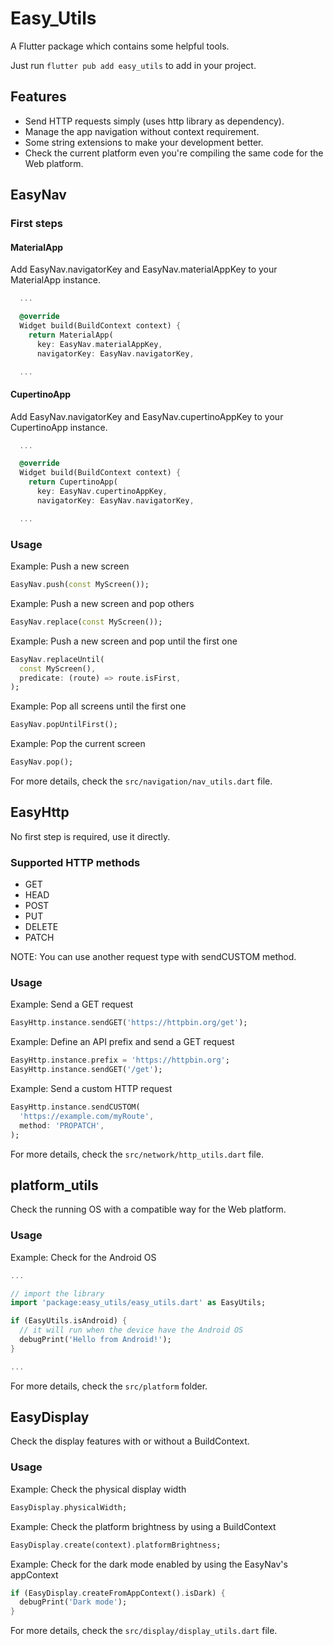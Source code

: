 # Easy_Utils
A Flutter package which contains some helpful tools.

Just run `flutter pub add easy_utils` to add in your project.

## Features
- Send HTTP requests simply (uses http library as dependency).
- Manage the app navigation without context requirement.
- Some string extensions to make your development better.
- Check the current platform even you're compiling the same code for the Web platform.

## EasyNav

### First steps

#### MaterialApp

Add EasyNav.navigatorKey and EasyNav.materialAppKey to your MaterialApp instance.

```dart
  ...

  @override
  Widget build(BuildContext context) {
    return MaterialApp(
      key: EasyNav.materialAppKey,
      navigatorKey: EasyNav.navigatorKey,

  ...
```

#### CupertinoApp

Add EasyNav.navigatorKey and EasyNav.cupertinoAppKey to your CupertinoApp instance.

```dart
  ...

  @override
  Widget build(BuildContext context) {
    return CupertinoApp(
      key: EasyNav.cupertinoAppKey,
      navigatorKey: EasyNav.navigatorKey,

  ...
```

### Usage

Example: Push a new screen

```dart
EasyNav.push(const MyScreen());
```

Example: Push a new screen and pop others

```dart
EasyNav.replace(const MyScreen());
```

Example: Push a new screen and pop until the first one

```dart
EasyNav.replaceUntil(
  const MyScreen(),
  predicate: (route) => route.isFirst,
);
```

Example: Pop all screens until the first one

```dart
EasyNav.popUntilFirst();
```

Example: Pop the current screen

```dart
EasyNav.pop();
```

For more details, check the `src/navigation/nav_utils.dart` file.

## EasyHttp

No first step is required, use it directly.

### Supported HTTP methods

- GET
- HEAD
- POST
- PUT
- DELETE
- PATCH

NOTE: You can use another request type with sendCUSTOM method.

### Usage

Example: Send a GET request

```dart
EasyHttp.instance.sendGET('https://httpbin.org/get');
```

Example: Define an API prefix and send a GET request

```dart
EasyHttp.instance.prefix = 'https://httpbin.org';
EasyHttp.instance.sendGET('/get');
```

Example: Send a custom HTTP request

```dart
EasyHttp.instance.sendCUSTOM(
  'https://example.com/myRoute',
  method: 'PROPATCH',
);
```

For more details, check the `src/network/http_utils.dart` file.

## platform_utils

Check the running OS with a compatible way for the Web platform.

### Usage

Example: Check for the Android OS

```dart
...

// import the library
import 'package:easy_utils/easy_utils.dart' as EasyUtils;

if (EasyUtils.isAndroid) {
  // it will run when the device have the Android OS
  debugPrint('Hello from Android!');
}

...
```

For more details, check the `src/platform` folder.

## EasyDisplay

Check the display features with or without a BuildContext.

### Usage

Example: Check the physical display width

```dart
EasyDisplay.physicalWidth;
```

Example: Check the platform brightness by using a BuildContext

```dart
EasyDisplay.create(context).platformBrightness;
```

Example: Check for the dark mode enabled by using the EasyNav's appContext

```dart
if (EasyDisplay.createFromAppContext().isDark) {
  debugPrint('Dark mode');
}
```

For more details, check the `src/display/display_utils.dart` file.
